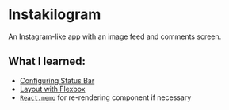 # Instakilogram

An Instagram-like app with an image feed and comments screen.

## What I learned:

- [Configuring Status Bar](https://docs.expo.io/versions/latest/guides/configuring-statusbar/)
- [Layout with Flexbox](https://facebook.github.io/react-native/docs/flexbox)
- [`React.memo`](https://reactjs.org/docs/react-api.html#reactmemo) for re-rendering component if necessary